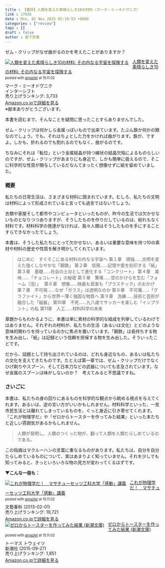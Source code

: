 ```yaml
---
title : 【書評】人類を変えた素晴らしき10の材料（マーク・ミーオドヴニク）
link : 17026
date : Mon, 02 Nov 2015 05:10:53 +0000
categories : ["review"]
tags : []
draft : false
author : 倉下忠憲
---
```


ゼム・クリップがなぜ曲がるのかを考えたことがありますか？

<div class="amazlet-box" style="margin-bottom:0px;"><div class="amazlet-image" style="float:left;margin:0px 12px 1px 0px;"><a href="http://www.amazon.co.jp/exec/obidos/ASIN/4772695478/rashita1000-22/ref=nosim/" name="amazletlink" target="_blank"><img src="http://ecx.images-amazon.com/images/I/51T7gPZIckL._SL160_.jpg" alt="人類を変えた素晴らしき10の材料: その内なる宇宙を探険する" style="border: none;" /></a></div><div class="amazlet-info" style="line-height:120%; margin-bottom: 10px"><div class="amazlet-name" style="margin-bottom:10px;line-height:120%"><a href="http://www.amazon.co.jp/exec/obidos/ASIN/4772695478/rashita1000-22/ref=nosim/" name="amazletlink" target="_blank">人類を変えた素晴らしき10の材料: その内なる宇宙を探険する</a><div class="amazlet-powered-date" style="font-size:80%;margin-top:5px;line-height:120%">posted with <a href="http://www.amazlet.com/" title="amazlet" target="_blank">amazlet</a> at 15.11.02</div></div><div class="amazlet-detail">マーク・ミーオドヴニク <br />インターシフト <br />売り上げランキング: 3,733<br /></div><div class="amazlet-sub-info" style="float: left;"><div class="amazlet-link" style="margin-top: 5px"><a href="http://www.amazon.co.jp/exec/obidos/ASIN/4772695478/rashita1000-22/ref=nosim/" name="amazletlink" target="_blank">Amazon.co.jpで詳細を見る</a></div></div></div><div class="amazlet-footer" style="clear: left"></div></div>
※献本ありがとうございます。

本書を読むまで、そんなことを疑問に思ったことすらありませんでした。

ゼム・クリップは何かしら金属っぽいもので出来ています。たぶん鉄か何かの類なのでしょう。でも、それはちょとした力をかければ曲がります。鉄が、ですよ。しかも、折れるのでも割れるのでもなく、曲がるのです。

ちなみにそれは「転位」という金属結晶が持つ線状の結晶欠陥によるものらしいのですが、ゼム・クリップがあまりにも身近で、しかも簡単に扱えるので、そこに科学的な性質が関与しているだなんてまったく想像せずに紙を留めていました。

<H3>概要</H3>

私たちの日常生活は、さまざまな材料に囲まれています。むしろ、私たちの文明は材料によって形成されていると言っても過言ではないでしょう。

衣類や家屋そして都市やコンピュータといったものが、昨今の生活では欠かせないものとなりつつありますが、そうしたものを作りだしているのは、紛れもなく材料です。材料科学の発達がなければ、我々人類はそうしたものを手にすることすらできなかったでしょう。

本書は、そうした私たちにとって欠かせない、あるいは重要な意味を持つ10の素材や材料の歴史や性質を解き明かしてくれています。

<blockquote>
はじめに　すぐそこにある材料の内なる宇宙へ
第１章　頑強……文明を変えた強くしなやかな「鋼鉄」
第２章　信用……記憶や愛を刻印する「紙」
第３章　基礎……社会の土台として進化する「コンクリート」
第４章　美味……「チョコレート」の秘密
第５章　驚嘆……空のかけらを生む「フォーム（泡）」　
第６章　想像……映画も音楽も「プラスチック」のおかげ
第７章　不可視……なぜ「ガラス」は透明なのか
第８章　不可壊……「グラファイト」から世界一薄く強固な物質へ
第９章　洗練……技術と芸術が融合した「磁器」
第10章　不死……九八歳でサッカーを楽しむ「インプラント」の私
第11章　人工……材料科学の未来
</blockquote>

章題からもわかるように、本書は単に素材の科学的な組成を列挙しているわけではありません。それぞれの材料が、私たちの生活（あるいは文化）とどのような意味的関わりを持っているのかに焦点を置いています。「鋼鉄」は長持ちする物を生み出し、「紙」は記録という信頼を担保する物を生み出した。そういったことです。

だから、話題として持ち出されているのは、どれも身近なもの、あるいは私たちの文化を支えてきたものです。たとえば第一章では、ゼム・クリップだけでなくひげ剃りやスプーン、そして日本刀などの武器についても言及されています。なぜ金属のスプーンは味がしないのか？　考えてみると不思議ですね。

<H3>さいごに</H3>

本書は、私たちの身の回りにあるものを科学的な観点から眺める視点を与えてくれます。あるいは、逆の言い方がいいかもしれません。材料科学といった、一見市民生活とは離れてしまっているものを、ぐっと身近に引き寄せてくれます。『これが物理学だ』や『ゼロからトースターを作ってみた結果』といった本たちと近しい雰囲気があるかもしれません。

<blockquote>
人類が発明し、人類のつくった物が、翻って人類を人類たらしめているのである。
</blockquote>

この指摘はマクルーハンの言葉に重なるものがあります。私たちは、自分を自分たらしめているものについて、実はあまりよく知っていません。それを少しでも知ってみると、きっといろいろな物の見方が変わってくるはずです。

<strong>▼こんな一冊も：</strong>

<div class="amazlet-box" style="margin-bottom:0px;"><div class="amazlet-image" style="float:left;margin:0px 12px 1px 0px;"><a href="http://www.amazon.co.jp/exec/obidos/ASIN/B00B7UNYD2/rashita1000-22/ref=nosim/" name="amazletlink" target="_blank"><img src="http://ecx.images-amazon.com/images/I/512CLZDo-1L._SL160_.jpg" alt="これが物理学だ！　マサチューセッツ工科大学「感動」講義" style="border: none;" /></a></div><div class="amazlet-info" style="line-height:120%; margin-bottom: 10px"><div class="amazlet-name" style="margin-bottom:10px;line-height:120%"><a href="http://www.amazon.co.jp/exec/obidos/ASIN/B00B7UNYD2/rashita1000-22/ref=nosim/" name="amazletlink" target="_blank">これが物理学だ！　マサチューセッツ工科大学「感動」講義</a><div class="amazlet-powered-date" style="font-size:80%;margin-top:5px;line-height:120%">posted with <a href="http://www.amazlet.com/" title="amazlet" target="_blank">amazlet</a> at 15.11.02</div></div><div class="amazlet-detail">文藝春秋 (2013-02-01)<br />売り上げランキング: 19,721<br /></div><div class="amazlet-sub-info" style="float: left;"><div class="amazlet-link" style="margin-top: 5px"><a href="http://www.amazon.co.jp/exec/obidos/ASIN/B00B7UNYD2/rashita1000-22/ref=nosim/" name="amazletlink" target="_blank">Amazon.co.jpで詳細を見る</a></div></div></div><div class="amazlet-footer" style="clear: left"></div></div>


<div class="amazlet-box" style="margin-bottom:0px;"><div class="amazlet-image" style="float:left;margin:0px 12px 1px 0px;"><a href="http://www.amazon.co.jp/exec/obidos/ASIN/4102200029/rashita1000-22/ref=nosim/" name="amazletlink" target="_blank"><img src="http://ecx.images-amazon.com/images/I/51qMEltLlyL._SL160_.jpg" alt="ゼロからトースターを作ってみた結果 (新潮文庫)" style="border: none;" /></a></div><div class="amazlet-info" style="line-height:120%; margin-bottom: 10px"><div class="amazlet-name" style="margin-bottom:10px;line-height:120%"><a href="http://www.amazon.co.jp/exec/obidos/ASIN/4102200029/rashita1000-22/ref=nosim/" name="amazletlink" target="_blank">ゼロからトースターを作ってみた結果 (新潮文庫)</a><div class="amazlet-powered-date" style="font-size:80%;margin-top:5px;line-height:120%">posted with <a href="http://www.amazlet.com/" title="amazlet" target="_blank">amazlet</a> at 15.11.02</div></div><div class="amazlet-detail">トーマス トウェイツ <br />新潮社 (2015-09-27)<br />売り上げランキング: 1,851<br /></div><div class="amazlet-sub-info" style="float: left;"><div class="amazlet-link" style="margin-top: 5px"><a href="http://www.amazon.co.jp/exec/obidos/ASIN/4102200029/rashita1000-22/ref=nosim/" name="amazletlink" target="_blank">Amazon.co.jpで詳細を見る</a></div></div></div><div class="amazlet-footer" style="clear: left"></div></div>
